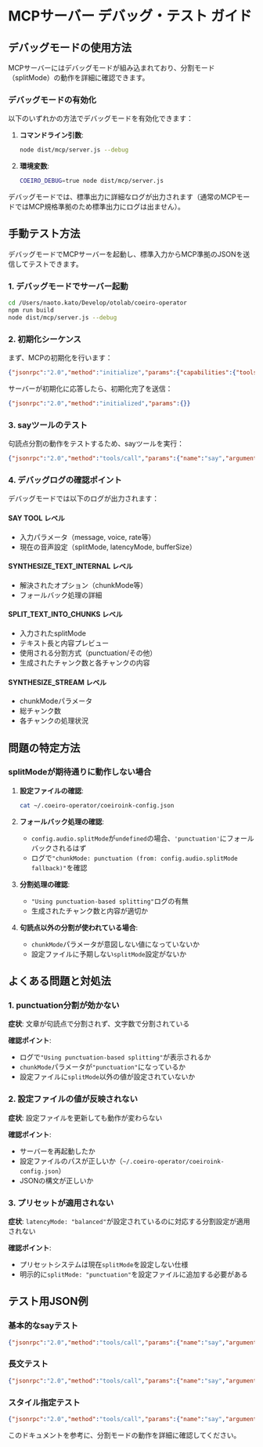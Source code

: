 # MCPサーバー デバッグ・テスト ガイド

## デバッグモードの使用方法

MCPサーバーにはデバッグモードが組み込まれており、分割モード（splitMode）の動作を詳細に確認できます。

### デバッグモードの有効化

以下のいずれかの方法でデバッグモードを有効化できます：

1. **コマンドライン引数**:
   ```bash
   node dist/mcp/server.js --debug
   ```

2. **環境変数**:
   ```bash
   COEIRO_DEBUG=true node dist/mcp/server.js
   ```

デバッグモードでは、標準出力に詳細なログが出力されます（通常のMCPモードではMCP規格準拠のため標準出力にログは出ません）。

## 手動テスト方法

デバッグモードでMCPサーバーを起動し、標準入力からMCP準拠のJSONを送信してテストできます。

### 1. デバッグモードでサーバー起動

```bash
cd /Users/naoto.kato/Develop/otolab/coeiro-operator
npm run build
node dist/mcp/server.js --debug
```

### 2. 初期化シーケンス

まず、MCPの初期化を行います：

```json
{"jsonrpc":"2.0","method":"initialize","params":{"capabilities":{"tools":{}}},"id":1}
```

サーバーが初期化に応答したら、初期化完了を送信：

```json
{"jsonrpc":"2.0","method":"initialized","params":{}}
```

### 3. sayツールのテスト

句読点分割の動作をテストするため、sayツールを実行：

```json
{"jsonrpc":"2.0","method":"tools/call","params":{"name":"say","arguments":{"message":"これは最初の文です。これは二番目の文です。最後の文はここで終わります。"}},"id":2}
```

### 4. デバッグログの確認ポイント

デバッグモードでは以下のログが出力されます：

#### SAY TOOL レベル
- 入力パラメータ（message, voice, rate等）
- 現在の音声設定（splitMode, latencyMode, bufferSize）

#### SYNTHESIZE_TEXT_INTERNAL レベル  
- 解決されたオプション（chunkMode等）
- フォールバック処理の詳細

#### SPLIT_TEXT_INTO_CHUNKS レベル
- 入力されたsplitMode
- テキスト長と内容プレビュー
- 使用される分割方式（punctuation/その他）
- 生成されたチャンク数と各チャンクの内容

#### SYNTHESIZE_STREAM レベル
- chunkModeパラメータ
- 総チャンク数
- 各チャンクの処理状況

## 問題の特定方法

### splitModeが期待通りに動作しない場合

1. **設定ファイルの確認**:
   ```bash
   cat ~/.coeiro-operator/coeiroink-config.json
   ```

2. **フォールバック処理の確認**:
   - `config.audio.splitMode`が`undefined`の場合、`'punctuation'`にフォールバックされるはず
   - ログで`"chunkMode: punctuation (from: config.audio.splitMode fallback)"`を確認

3. **分割処理の確認**:
   - `"Using punctuation-based splitting"`ログの有無
   - 生成されたチャンク数と内容が適切か

4. **句読点以外の分割が使われている場合**:
   - `chunkMode`パラメータが意図しない値になっていないか
   - 設定ファイルに予期しない`splitMode`設定がないか

## よくある問題と対処法

### 1. punctuation分割が効かない

**症状**: 文章が句読点で分割されず、文字数で分割されている

**確認ポイント**:
- ログで`"Using punctuation-based splitting"`が表示されるか
- `chunkMode`パラメータが`"punctuation"`になっているか
- 設定ファイルに`splitMode`以外の値が設定されていないか

### 2. 設定ファイルの値が反映されない

**症状**: 設定ファイルを更新しても動作が変わらない

**確認ポイント**:
- サーバーを再起動したか
- 設定ファイルのパスが正しいか（`~/.coeiro-operator/coeiroink-config.json`）
- JSONの構文が正しいか

### 3. プリセットが適用されない

**症状**: `latencyMode: "balanced"`が設定されているのに対応する分割設定が適用されない

**確認ポイント**:
- プリセットシステムは現在`splitMode`を設定しない仕様
- 明示的に`splitMode: "punctuation"`を設定ファイルに追加する必要がある

## テスト用JSON例

### 基本的なsayテスト
```json
{"jsonrpc":"2.0","method":"tools/call","params":{"name":"say","arguments":{"message":"短いテスト。"}},"id":3}
```

### 長文テスト
```json
{"jsonrpc":"2.0","method":"tools/call","params":{"name":"say","arguments":{"message":"これは長いテストメッセージです。複数の文を含んでいます。句読点で適切に分割されるかを確認します。最後の文章はここで終わります。"}},"id":4}
```

### スタイル指定テスト
```json
{"jsonrpc":"2.0","method":"tools/call","params":{"name":"say","arguments":{"message":"スタイルテストです。","style":"ura"}},"id":5}
```

このドキュメントを参考に、分割モードの動作を詳細に確認してください。